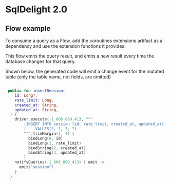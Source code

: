 # SqlDelight 2.0

## Flow example

To consume a query as a Flow, add the coroutines extensions artifact as a dependency and use the extension functions it provides.

This flow emits the query result, and emits a new result every time the database changes for that query.

Shown below, the generated code will emit a change event for the mutated table (only the table name, not fields, are emitted)

```kotlin

 public fun insertSession(
    id: Long?,
    rate_limit: Long,
    created_at: String,
    updated_at: String,
  ) {
    driver.execute(-1_806_899_413, """
        |INSERT INTO session (id, rate_limit, created_at, updated_at)
        |    VALUES(?, ?, ?, ?)
        """.trimMargin(), 4) {
          bindLong(0, id)
          bindLong(1, rate_limit)
          bindString(2, created_at)
          bindString(3, updated_at)
        }
    notifyQueries(-1_806_899_413) { emit ->
      emit("session")
    }
  }
```
